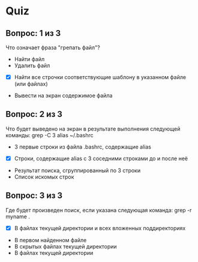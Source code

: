 # Quiz

## Вопрос: 1 из 3

Что означает фраза "грепать файл"?

- Найти файл
- Удалить файл
- [x] Найти все строчки соответствующие шаблону в указанном файле (или файлах)
- Вывести на экран содержимое файла

## Вопрос: 2 из 3

Что будет выведено на экран в результате выполнения следующей команды: grep -C 3 alias ~/.bashrc

- 3 первые строки из файла .bashrc, содержащие alias
- [x] Строки, содержащие alias с 3 соседними строками до и после неё
- Результат поиска, сгруппированный по 3 строки
- Список искомых строк

## Вопрос: 3 из 3

Где будет произведен поиск, если указана следующая команда: grep -r myname .

- [x] В файлах текущей директории и всех вложенных поддиректориях
- В первом найденном файле
- В скрытых файлах текущей директории
- В файлах текущей директории
